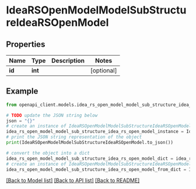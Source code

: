 # IdeaRSOpenModelModelSubStructureIdeaRSOpenModel


## Properties

Name | Type | Description | Notes
------------ | ------------- | ------------- | -------------
**id** | **int** |  | [optional] 

## Example

```python
from openapi_client.models.idea_rs_open_model_model_sub_structure_idea_rs_open_model import IdeaRSOpenModelModelSubStructureIdeaRSOpenModel

# TODO update the JSON string below
json = "{}"
# create an instance of IdeaRSOpenModelModelSubStructureIdeaRSOpenModel from a JSON string
idea_rs_open_model_model_sub_structure_idea_rs_open_model_instance = IdeaRSOpenModelModelSubStructureIdeaRSOpenModel.from_json(json)
# print the JSON string representation of the object
print(IdeaRSOpenModelModelSubStructureIdeaRSOpenModel.to_json())

# convert the object into a dict
idea_rs_open_model_model_sub_structure_idea_rs_open_model_dict = idea_rs_open_model_model_sub_structure_idea_rs_open_model_instance.to_dict()
# create an instance of IdeaRSOpenModelModelSubStructureIdeaRSOpenModel from a dict
idea_rs_open_model_model_sub_structure_idea_rs_open_model_from_dict = IdeaRSOpenModelModelSubStructureIdeaRSOpenModel.from_dict(idea_rs_open_model_model_sub_structure_idea_rs_open_model_dict)
```
[[Back to Model list]](../README.md#documentation-for-models) [[Back to API list]](../README.md#documentation-for-api-endpoints) [[Back to README]](../README.md)



